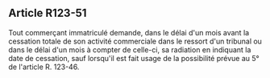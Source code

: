 Article R123-51
----
Tout commerçant immatriculé demande, dans le délai d'un mois avant la cessation
totale de son activité commerciale dans le ressort d'un tribunal ou dans le
délai d'un mois à compter de celle-ci, sa radiation en indiquant la date de
cessation, sauf lorsqu'il est fait usage de la possibilité prévue au 5° de
l'article R. 123-46.

